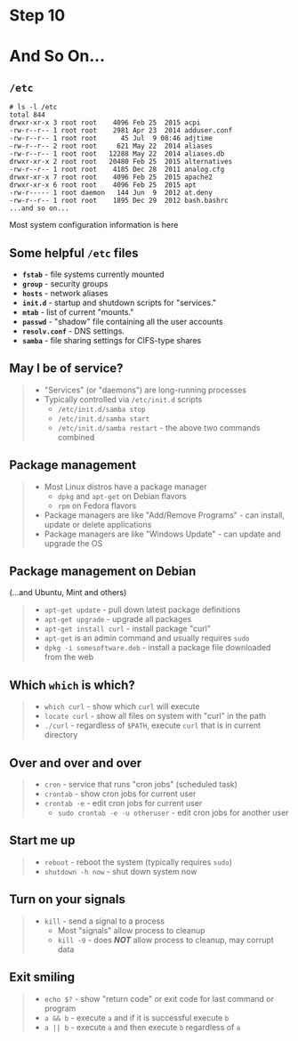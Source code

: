 # Step 10

# And So On...

## `/etc`

```
# ls -l /etc
total 844
drwxr-xr-x 3 root root    4096 Feb 25  2015 acpi
-rw-r--r-- 1 root root    2981 Apr 23  2014 adduser.conf
-rw-r--r-- 1 root root      45 Jul  9 08:46 adjtime
-rw-r--r-- 2 root root     621 May 22  2014 aliases
-rw-r--r-- 1 root root   12288 May 22  2014 aliases.db
drwxr-xr-x 2 root root   20480 Feb 25  2015 alternatives
-rw-r--r-- 1 root root    4185 Dec 28  2011 analog.cfg
drwxr-xr-x 7 root root    4096 Feb 25  2015 apache2
drwxr-xr-x 6 root root    4096 Feb 25  2015 apt
-rw-r----- 1 root daemon   144 Jun  9  2012 at.deny
-rw-r--r-- 1 root root    1895 Dec 29  2012 bash.bashrc
...and so on...
```

Most system configuration information is here

## Some helpful `/etc` files

* **`fstab`** - file systems currently mounted
* **`group`** - security groups
* **`hosts`** - network aliases
* **`init.d`** - startup and shutdown scripts for "services."
* **`mtab`** - list of current "mounts."
* **`passwd`** - "shadow" file containing all the user accounts
* **`resolv.conf`** - DNS settings.
* **`samba`** - file sharing settings for CIFS-type shares

## May I be of service?

> * "Services" (or "daemons") are long-running processes
> * Typically controlled via `/etc/init.d` scripts
>     * `/etc/init.d/samba stop`
>     * `/etc/init.d/samba start`
>     * `/etc/init.d/samba restart` - the above two commands combined

## Package management

> * Most Linux distros have a package manager
>     * `dpkg` and `apt-get` on Debian flavors
>     * `rpm` on Fedora flavors
> * Package managers are like "Add/Remove Programs" - can install, update
or delete applications
> * Package managers are like "Windows Update" - can update and upgrade the
OS

## Package management on Debian

(...and Ubuntu, Mint and others)

> * `apt-get update` - pull down latest package definitions
> * `apt-get upgrade` - upgrade all packages
> * `apt-get install curl` - install package "curl"
> * `apt-get` is an admin command and usually requires `sudo`
> * `dpkg -i somesoftware.deb` - install a package file downloaded from the
web

## Which `which` is which?

> * `which curl` - show which `curl` will execute
> * `locate curl` - show all files on system with "curl" in the path
> * `./curl` - regardless of `$PATH`, execute `curl` that is in current
directory

## Over and over and over

> * `cron` - service that runs "cron jobs" (scheduled task)
> * `crontab` - show cron jobs for current user
> * `crontab -e` - edit cron jobs for current user
>     * `sudo crontab -e -u otheruser` - edit cron jobs for another user

## Start me up

> * `reboot` - reboot the system (typically requires `sudo`)
> * `shutdown -h now` - shut down system now

## Turn on your signals

> * `kill` - send a signal to a process
>     * Most "signals" allow process to cleanup
>     * `kill -9` - does ***NOT*** allow process to cleanup, may corrupt
data

## Exit smiling

> * `echo $?` - show "return code" or exit code for last command or program
> * `a && b` - execute `a` and if it is successful execute `b`
> * `a || b` - execute `a` and then execute `b` regardless of `a`

  